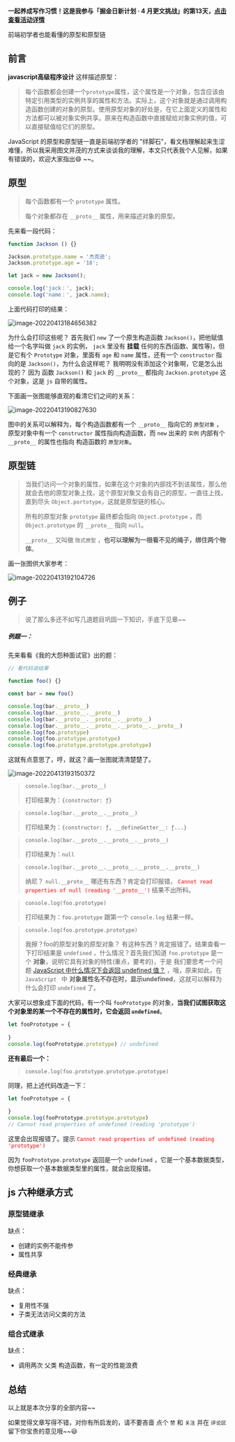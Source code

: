 **一起养成写作习惯！这是我参与「掘金日新计划 · 4 月更文挑战」的第13天，[点击查看活动详情](https://juejin.cn/post/7080800226365145118)**



前端初学者也能看懂的原型和原型链

## 前言

**javascript高级程序设计** 这样描述原型：

>每个函数都会创建一个`prototype`属性，这个属性是一个对象，包含应该由特定引用类型的实例共享的属性和方法。实际上，这个对象就是通过调用构造函数创建的对象的原型。使用原型对象的好处是，在它上面定义的属性和方法都可以被对象实例共享。原来在构造函数中直接赋给对象实例的值，可以直接赋值给它们的原型。

JavaScript 的原型和原型链一直是前端初学者的 "绊脚石"，看文档理解起来生涩难懂，所以我采用图文并茂的方式来谈谈我的理解，本文只代表我个人见解，如果有错误的，欢迎大家指出:smile: ~~。



## 原型

> 每个函数都有一个 `prototype` 属性。
>
> 每个对象都存在 `__proto__` 属性，用来描述对象的原型。



先来看一段代码：

```javascript
function Jackson () {}

Jackson.prototype.name = '杰克逊';
Jackson.prototype.age = '18';

let jack = new Jackson();

console.log('jack：', jack);
console.log('name：', jack.name);
```

上面代码打印的结果：

![image-20220413184656382](C:\Users\Jack\AppData\Roaming\Typora\typora-user-images\image-20220413184656382.png)

为什么会打印这些呢？ 首先我们 `new` 了一个原生构造函数 `Jackson()`，把他赋值给一个名字叫做 `jack` 的实例， `jack` 里没有 **挂载** 任何的东西(函数、属性等)，但是它有个 `Prototype` 对象，里面有 `age` 和 `name` 属性，还有一个 `constructor` 指向的是 `Jackson()`，为什么会这样呢？ 我明明没有添加这个对象啊，它是怎么出现的？ 因为 函数 `Jackson()` 和 `jack` 的 `__proto__` 都指向 `Jackson.prototype` 这个对象，这是 `js` 自带的属性。 

下面画一张图能够直观的看清它们之间的关系：

![image-20220413190827630](C:\Users\Jack\AppData\Roaming\Typora\typora-user-images\image-20220413190827630.png)

图中的关系可以解释为，每个构造函数都有一个 `__proto__` 指向它的 `原型对象` ，原型对象中有一个 `constructor` 属性指向构造函数，而 `new` 出来的 `实例` 内部有个 `__proto__` 的属性也指向 构造函数的 `原型对象`。



## 原型链

> 当我们访问一个对象的属性，如果在这个对象的内部找不到该属性，那么他就会去他的原型对象上找，这个原型对象又会有自己的原型，一直往上找，直到尽头 `Object.portotype`，这就是原型链的核心。
>
> 所有的原型对象 `prototype` 最终都会指向 `Object.prototype` ，而 `Object.prototype` 的 `__proto__` 指向 `null`。
>
>  `__proto__` 又叫做 `隐式原型` ，**也可以理解为一根看不见的绳子，绑住两个物体**。

画一张图供大家参考：

![image-20220413192104726](C:\Users\Jack\AppData\Roaming\Typora\typora-user-images\image-20220413192104726.png)



## 例子

> 说了那么多还不如写几道题目巩固一下知识，手底下见章~~

##### 例题一：

先来看看《我的大怨种面试官》出的题：

```javascript
// 看代码说结果

function foo() {}

const bar = new foo()

console.log(bar.__proto__)
console.log(bar.__proto__.__proto__)
console.log(bar.__proto__.__proto__.__proto__)
console.log(bar.__proto__.__proto__.__proto__.__proto__)
console.log(foo.prototype)
console.log(foo.prototype.prototype)
console.log(foo.prototype.prototype.prototype)
```

这就有点意思了，哼，就这？画一张图就清清楚楚了。

![image-20220413193150372](C:\Users\Jack\AppData\Roaming\Typora\typora-user-images\image-20220413193150372.png)



> `console.log(bar.__proto__)` 
>
> 打印结果为：`{constructor: ƒ}`



> `console.log(bar.__proto__.__proto__)` 
>
> 打印结果为：`{constructor: ƒ, __defineGetter__: ƒ...}`



> `console.log(bar.__proto__.__proto__.__proto__)` 
>
> 打印结果为：`null`



> `console.log(bar.__proto__.__proto__.__proto__.__proto__)`  
>
> 纳尼？ `null.__proto__` 哪还有东西？肯定会打印报错， <span style="color: red">`Cannot read properties of null (reading '__proto__')`</span> 结果不出所料。



> `console.log(foo.prototype)` 
>
> 打印结果为：`foo.prototype` 跟第一个 `console.log` 结果一样。



> `console.log(foo.prototype.prototype)` 
>
> 我擦？foo的原型对象的原型对象？ 有这种东西？肯定报错了。结果查看一下打印结果是 `undefined` ，什么情况？首先我们知道 `foo.prototype` 是一个 **对象**，说明它具有对象的特性(重点，要考的)，于是 我们要思考一个问题 [JavaScript 中什么情况下会返回 undefined 值？](https://blog.csdn.net/yezi153/article/details/121598529) ，哦，原来如此，在 `JavaScript ` 中 **对象属性名不存在时，显示undefined**，这就可以解释为什么会打印 `undefined` 了。

大家可以想象成下面的代码，有一个叫 `fooPrototype` 的对象，**当我们试图获取这个对象里的某一个不存在的属性时，它会返回 `undefined`**。

```javascript
let fooPrototype = {
    
}
console.log(fooPrototype.prototype) // undefined
```



**还有最后一个：**

> `console.log(foo.prototype.prototype.prototype)`

同理，把上述代码改造一下：

```javascript
let fooPrototype = {
    
}
console.log(fooPrototype.prototype.prototype) 
// Cannot read properties of undefined (reading 'prototype')
```

这里会出现报错了。提示 <span style="color: red">`Cannot read properties of undefined (reading 'prototype')`</span>

因为 `fooPrototype.prototype` 返回是一个 `undefined` ，它是一个基本数据类型，你想获取一个基本数据类型里的属性，就会出现报错。





## js 六种继承方式

### 原型链继承

缺点：

- 创建的实例不能传参
- 属性共享





### 经典继承

缺点：

- 复用性不强
- 子类无法访问父类的方法





### 组合式继承

缺点：

- 调用两次 父类 构造函数，有一定的性能浪费





## 总结

以上就是本次分享的全部内容~~

如果觉得文章写得不错，对你有所启发的，请不要吝啬 点个 `赞` 和 `关注` 并在 `评论区` 留下你宝贵的意见哦~~😃